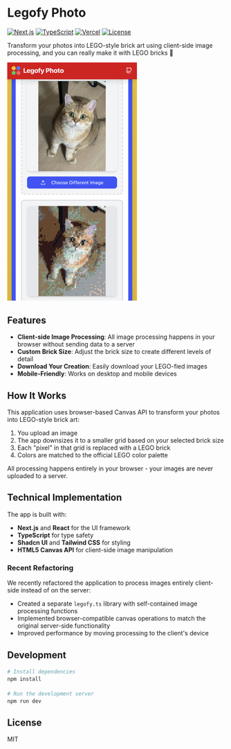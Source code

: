 # Legofy Photo

[![Next.js](https://img.shields.io/badge/Next.js-13.0-black?logo=next.js)](https://nextjs.org/)
[![TypeScript](https://img.shields.io/badge/TypeScript-5.0-blue?logo=typescript)](https://www.typescriptlang.org/)
[![Vercel](https://img.shields.io/badge/Vercel-Deployed-black?logo=vercel)](https://legofy-photo.vercel.app/)
[![License](https://img.shields.io/badge/License-MIT-green)](LICENSE)

Transform your photos into LEGO-style brick art using client-side image processing, and you can really make it with LEGO bricks 🧱

<img src="./public/example.png" alt="Example" width="300" >

## Features

- **Client-side Image Processing**: All image processing happens in your browser without sending data to a server
- **Custom Brick Size**: Adjust the brick size to create different levels of detail
- **Download Your Creation**: Easily download your LEGO-fied images
- **Mobile-Friendly**: Works on desktop and mobile devices


## How It Works

This application uses browser-based Canvas API to transform your photos into LEGO-style brick art:

1. You upload an image
2. The app downsizes it to a smaller grid based on your selected brick size
3. Each "pixel" in that grid is replaced with a LEGO brick
4. Colors are matched to the official LEGO color palette

All processing happens entirely in your browser - your images are never uploaded to a server.

## Technical Implementation

The app is built with:

- **Next.js** and **React** for the UI framework
- **TypeScript** for type safety
- **Shadcn UI** and **Tailwind CSS** for styling
- **HTML5 Canvas API** for client-side image manipulation

### Recent Refactoring

We recently refactored the application to process images entirely client-side instead of on the server:

- Created a separate `legofy.ts` library with self-contained image processing functions
- Implemented browser-compatible canvas operations to match the original server-side functionality
- Improved performance by moving processing to the client's device

## Development

```bash
# Install dependencies
npm install

# Run the development server
npm run dev
```

## License

MIT
